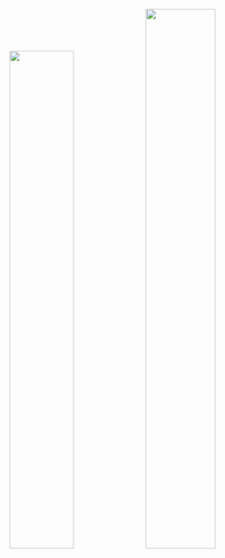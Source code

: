 <style>
    p{
    background: url("https://user-images.githubusercontent.com/78869471/226989318-72b3da97-a494-49e2-ad81-1c15962c2c59.gif");
    background-size: cover;
    }
</style>
<p align="center">
    <a href="https://leetcode.com/cvet-anov/"><img width="48%" src="https://leetcode.card.workers.dev/cvet-anov?theme=dark&font=baloo&extension=null"></a>
    <a href="https://github.com/cvet-anov"><img width="50%" src="https://github-readme-stats.vercel.app/api/top-langs/?username=cvet-anov&theme=dark&hide=html,css,cmake&layout=compact&langs_count=5&bg_color=101010&hide_title=true"></a>
</p>
